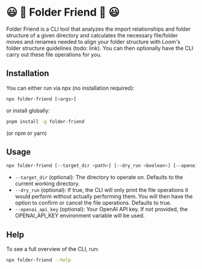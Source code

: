 # 😃 📁 Folder Friend 📁 😃

Folder Friend is a CLI tool that analyzes the import relationships and folder structure of a given directory and calculates the necessary file/folder moves and renames needed to align your folder structure with Loom's folder structure guidelines (todo: link). You can then optionally have the CLI carry out these file operations for you.

## Installation

You can either run via npx (no installation required):

```sh
npx folder-friend [<args>]
```

or install globally:

```sh
pnpm install -g folder-friend
```

(or npm or yarn)

## Usage

```sh
npx folder-friend [--target_dir <path>] [--dry_run <boolean>] [--openai_api_key <key>]
```

- `--target_dir` (optional): The directory to operate on. Defaults to the current working directory.
- `--dry_run` (optional): If true, the CLI will only print the file operations it would perform without actually performing them. You will then have the option to confirm or cancel the file operations. Defaults to true.
- `--openai_api_key` (optional): Your OpenAI API key. If not provided, the OPENAI_API_KEY environment variable will be used.

## Help

To see a full overview of the CLI, run:

```sh
npx folder-friend --help
```
